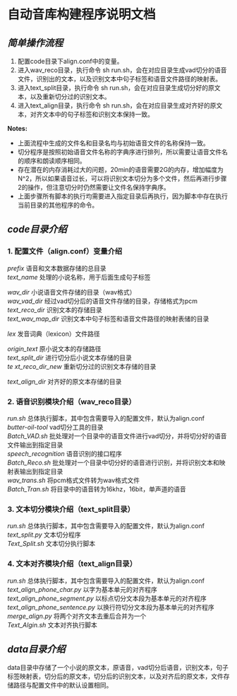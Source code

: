 # **************自动音库构建程序说明文档**************

## ***简单操作流程***

1. 配置code目录下align.conf中的变量。
2. 进入wav_reco目录，执行命令 sh run.sh，会在对应目录生成vad切分的语音文件，识别出的文本，以及识别文本中句子标签和语音文件路径的映射表。
3. 进入text_split目录，执行命令 sh run.sh，会在对应目录生成切分好的原文本，以及重新切分过的识别文本。
4. 进入text_align目录，执行命令 sh run.sh，会在对应目录生成对齐好的原文本，对齐文本中的句子标签和识别文本保持一致。

**Notes:**

- 上面流程中生成的文件名和目录名均与初始语音文件的名称保持一致。
- 切分程序是按照初始语音文件名称的字典序进行排列，所以需要让语音文件名的顺序和朗读顺序相同。
- 存在潜在的内存消耗过大的问题，20min的语音需要2G的内存，增加幅度为N^2，所以如果语音过长，可以将识别文本切分为多个文件，然后再进行步骤2的操作，但注意切分时仍然需要让文件名保持字典序。
- 上面步骤所有脚本的执行均需要进入指定目录后再执行，因为脚本中存在执行当前目录的其他程序的命令。

## ***code目录介绍***

### 1. 配置文件（align.conf）变量介绍  
*prefix*  	语音和文本数据存储的总目录   
*text_name*  		处理的小说名称，用于后面生成句子标签

*wav_dir*  	小说语音文件存储的目录（wav格式）  
*wav_vad_dir*  	经过vad切分后的语音文件存储的目录，存储格式为pcm  
*text_reco_dir*  	识别文本的存储目录  
*text_wav_map_dir*  	识别文本中句子标签和语音文件路径的映射表储的目录  

*lex*  	发音词典（lexicon）文件路径  

*origin_text*  	原小说文本的存储路径  
*text_split_dir*  	进行切分后小说文本存储的目录  
*te	xt_reco_dir_new*  	重新切分过的识别文本存储的目录  

*text_align_dir*  	对齐好的原文本存储的目录  

### 2. 语音识别模块介绍（wav_reco目录）  
*run.sh*  	总体执行脚本，其中包含需要导入的配置文件，默认为align.conf  
*butter-oil-tool*  	vad切分工具的目录  
*Batch_VAD.sh*  	批处理对一个目录中的语音文件进行vad切分，并将切分好的语音文件输出到指定目录  
*speech_recognition*  	语音识别的接口程序  
*Batch_Reco.sh*  	批处理对一个目录中切分好的语音进行识别，并将识别文本和映射表输出到指定目录  
*wav_trans.sh*  	将pcm格式文件转为wav格式文件  
*Batch_Tran.sh*  	将目录中的语音转为16khz，16bit，单声道的语音  


### 3. 文本切分模块介绍（text_split目录）  
*run.sh*  	总体执行脚本，其中包含需要导入的配置文件，默认为align.conf  
*text_split.py*  	文本切分程序  
*Text_Split.sh*  	文本切分执行脚本  


### 4. 文本对齐模块介绍（text_align目录）
*run.sh*  	总体执行脚本，其中包含需要导入的配置文件，默认为align.conf  
*text_align_phone_char.py*  	以字为基本单元的对齐程序  
*text_align_phone_segment.py*  	以标点切分文本段为基本单元的对齐程序  
*text_align_phone_sentence.py*  	以换行符切分文本段为基本单元的对齐程序  
*merge_align.py*  	将两个对齐文本去重后合并为一个  
*Text_Algin.sh*  	文本对齐执行脚本  


## ***data目录介绍***

data目录中存储了一个小说的原文本，原语音，vad切分后语音，识别文本，句子标签映射表，切分后的原文本，切分后的识别文本，以及对齐后的原文本，文件存储路径与配置文件中的默认设置相同。


